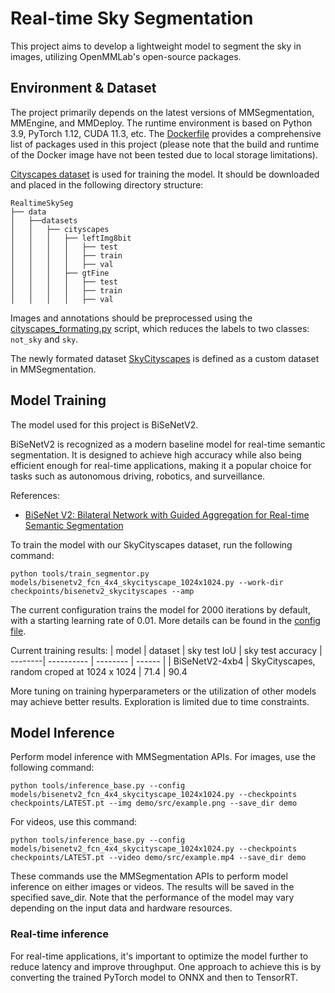 # Real-time Sky Segmentation

This project aims to develop a lightweight model to segment the sky in images, utilizing OpenMMLab's open-source packages.  

## Environment & Dataset

The project primarily depends on the latest versions of MMSegmentation, MMEngine, and MMDeploy. The runtime environment is based on Python 3.9, PyTorch 1.12, CUDA 11.3, etc. The [Dockerfile](docker/Dockerfile) provides a comprehensive list of packages used in this project (please note that the build and runtime of the Docker image have not been tested due to local storage limitations).

[Cityscapes dataset](https://www.cityscapes-dataset.com/) is used for training the model. It should be downloaded and placed in the following directory structure:

```
RealtimeSkySeg
├── data
│   ├──datasets
│   │   ├── cityscapes
│   │   │   ├── leftImg8bit
│   │   │   │   ├── test
│   │   │   │   ├── train
│   │   │   │   ├── val
│   │   │   ├── gtFine
│   │   │   │   ├── test
│   │   │   │   ├── train
│   │   │   │   ├── val
```
Images and annotations should be preprocessed using the [cityscapes_formating.py](tools/cityscape_formating.py) script, which reduces the labels to two classes: `not_sky` and `sky`.

The newly formated dataset [SkyCityscapes](data/configs/SkyCityscapesDataset.py) is defined as a custom dataset in MMSegmentation.

## Model Training

The model used for this project is BiSeNetV2.

BiSeNetV2 is recognized as a modern baseline model for real-time semantic segmentation. It is designed to achieve high accuracy while also being efficient enough for real-time applications, making it a popular choice for tasks such as autonomous driving, robotics, and surveillance.

References:
- [BiSeNet V2: Bilateral Network with Guided Aggregation for Real-time Semantic Segmentation](https://arxiv.org/abs/2004.02147)

To train the model with our SkyCityscapes dataset, run the following command:
```
python tools/train_segmentor.py models/bisenetv2_fcn_4x4_skycityscape_1024x1024.py --work-dir checkpoints/bisenetv2_skycityscapes --amp
```
The current configuration trains the model for 2000 iterations by default, with a starting learning rate of 0.01. More details can be found in the [config file](models/bisenetv2_fcn_4x4_skycityscape_1024x1024.py).

Current training results:
| model   |  dataset   | sky test IoU  | sky test accuracy
| --------| ---------- | -------- | ------ |
| BiSeNetV2-4xb4    | SkyCityscapes, random croped at 1024 x 1024    | 71.4 | 90.4

More tuning on training hyperparameters or the utilization of other models may achieve better results. Exploration is limited due to time constraints.

## Model Inference
Perform model inference with MMSegmentation APIs. For images, use the following command:
```
python tools/inference_base.py --config models/bisenetv2_fcn_4x4_skycityscape_1024x1024.py --checkpoints checkpoints/LATEST.pt --img demo/src/example.png --save_dir demo 
```
For videos, use this command:
```
python tools/inference_base.py --config models/bisenetv2_fcn_4x4_skycityscape_1024x1024.py --checkpoints checkpoints/LATEST.pt --video demo/src/example.mp4 --save_dir demo 
```
These commands use the MMSegmentation APIs to perform model inference on either images or videos. The results will be saved in the specified save_dir. Note that the performance of the model may vary depending on the input data and hardware resources. 

### Real-time inference
For real-time applications, it's important to optimize the model further to reduce latency and improve throughput. One approach to achieve this is by converting the trained PyTorch model to ONNX and then to TensorRT.
